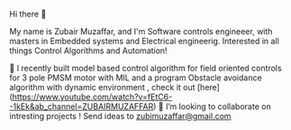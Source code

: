 Hi there 👋

My name is Zubair Muzaffar, and I'm Software controls engineeer, with masters in Embedded systems and Electrical engineerig. Interested in all things Control Algorithms and Automation!

🌱 I recently built model based control algorithm for field oriented controls for 3 pole PMSM motor with MIL and a program Obstacle avoidance algorithm with dynamic environment , check it out [here] (https://www.youtube.com/watch?v=fEtC6--1kEk&ab_channel=ZUBAIRMUZAFFAR)
👯 I’m looking to collaborate on intresting projects !
Send ideas to zubimuzaffar@gmail.com
